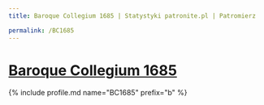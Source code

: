 ```yaml
---
title: Baroque Collegium 1685 | Statystyki patronite.pl | Patromierz

permalink: /BC1685
---
```


# [Baroque Collegium 1685](https://patronite.pl/BC1685)

{% include profile.md name="BC1685" prefix="b" %}
